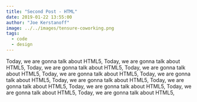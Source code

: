 ```yaml
---
title: "Second Post - HTML"
date: 2019-01-22 13:55:00
author: "Joe Kerstanoff"
image: ../../images/tensure-coworking.png
tags:
  - code
  - design
---
```


Today, we are gonna talk about HTML5, Today, we are gonna talk about HTML5, Today, we are gonna talk about HTML5, Today, we are gonna talk about HTML5, Today, we are gonna talk about HTML5, Today, we are gonna talk about HTML5, Today, we are gonna talk about HTML5, Today, we are gonna talk about HTML5, Today, we are gonna talk about HTML5, Today, we are gonna talk about HTML5, Today, we are gonna talk about HTML5,
